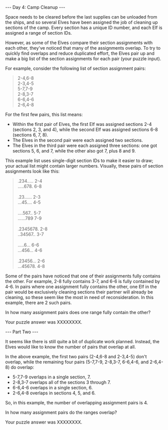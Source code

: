 --- Day 4: Camp Cleanup ---

Space needs to be cleared before the last supplies can be unloaded from the ships, and so several Elves have been assigned the job of cleaning up sections of the camp. Every section has a unique ID number, and each Elf is assigned a range of section IDs.

However, as some of the Elves compare their section assignments with each other, they've noticed that many of the assignments overlap. To try to quickly find overlaps and reduce duplicated effort, the Elves pair up and make a big list of the section assignments for each pair (your puzzle input).

For example, consider the following list of section assignment pairs:

>2-4,6-8<br>
>2-3,4-5<br>
>5-7,7-9<br>
>2-8,3-7<br>
>6-6,4-6<br>
>2-6,4-8

For the first few pairs, this list means:

  * Within the first pair of Elves, the first Elf was assigned sections 2-4 (sections 2, 3, and 4), while the second Elf was assigned sections 6-8 (sections 6, 7, 8).
  * The Elves in the second pair were each assigned two sections.
  * The Elves in the third pair were each assigned three sections: one got sections 5, 6, and 7, while the other also got 7, plus 8 and 9.

This example list uses single-digit section IDs to make it easier to draw; your actual list might contain larger numbers. Visually, these pairs of section assignments look like this:

>.234.....  2-4<br>
>.....678.  6-8<br>
><br>
>.23......  2-3<br>
>...45....  4-5<br>
><br>
>....567..  5-7<br>
>......789  7-9<br>
><br>
>.2345678.  2-8<br>
>..34567..  3-7<br>
><br>
>.....6...  6-6<br>
>...456...  4-6<br>
><br>
>.23456...  2-6<br>
>...45678.  4-8

Some of the pairs have noticed that one of their assignments fully contains the other. For example, 2-8 fully contains 3-7, and 6-6 is fully contained by 4-6. In pairs where one assignment fully contains the other, one Elf in the pair would be exclusively cleaning sections their partner will already be cleaning, so these seem like the most in need of reconsideration. In this example, there are 2 such pairs.

In how many assignment pairs does one range fully contain the other?

Your puzzle answer was XXXXXXXX.

--- Part Two ---

It seems like there is still quite a bit of duplicate work planned. Instead, the Elves would like to know the number of pairs that overlap at all.

In the above example, the first two pairs (2-4,6-8 and 2-3,4-5) don't overlap, while the remaining four pairs (5-7,7-9, 2-8,3-7, 6-6,4-6, and 2-6,4-8) do overlap:

  * 5-7,7-9 overlaps in a single section, 7.
  * 2-8,3-7 overlaps all of the sections 3 through 7.
  * 6-6,4-6 overlaps in a single section, 6.
  * 2-6,4-8 overlaps in sections 4, 5, and 6.

So, in this example, the number of overlapping assignment pairs is 4.

In how many assignment pairs do the ranges overlap?

Your puzzle answer was XXXXXXXX.
